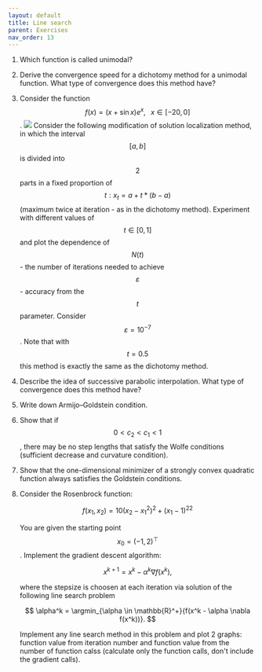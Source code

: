 ```yaml
---
layout: default
title: Line search
parent: Exercises
nav_order: 13
---
```


1. Which function is called unimodal?
1. Derive the convergence speed for a dichotomy method for a unimodal function. What type of convergence does this method have?
1. Consider the function $$f(x) = (x + \sin x) e^x, \;\;\; x \in [-20, 0]$$. 
    ![](../Unimodal.svg)
    Consider the following modification of solution localization method, in which the interval $$[a,b]$$ is divided into $$2$$ parts in a fixed proportion of $$t: x_t = a + t*(b-a)$$ (maximum twice at iteration - as in the dichotomy method). Experiment with different values of $$t \in [0,1]$$ and plot the dependence of $$N (t)$$ - the number of iterations needed to achieve $$\varepsilon$$ - accuracy from the $$t$$ parameter. Consider $$\varepsilon = 10^{-7}$$. Note that with $$t = 0.5$$ this method is exactly the same as the dichotomy method.
1. Describe the idea of successive parabolic interpolation. What type of convergence does this method have?
1. Write down Armijo–Goldstein condition. 
1. Show that if $$0 < c_2 < c_1 < 1$$, there may be no step lengths that satisfy the Wolfe conditions (sufficient decrease and curvature condition).
1. Show that the one-dimensional minimizer of a strongly convex quadratic function
always satisfies the Goldstein conditions.
1. Consider the Rosenbrock function: 
    
    $$
    f(x_1, x_2) =  10(x_2 − x_1^2)^2 + (x_1 − 1)^22
    $$
    
    You are given the starting point $$x_0 = (-1, 2)^\top$$. Implement the gradient descent algorithm:
    
    $$
    x^{k+1} = x^k - \alpha^k \nabla f(x^k),
    $$
    
    where the stepsize is choosen at each iteration via solution of the following line search problem
    
    $$
    \alpha^k = \argmin_{\alpha \in \mathbb{R}^+}{f(x^k - \alpha \nabla f(x^k))}.
    $$
    
    Implement any line search method in this problem and plot 2 graphs: function value from iteration number and function value from the number of function calss (calculate only the function calls, don't include the gradient calls).
